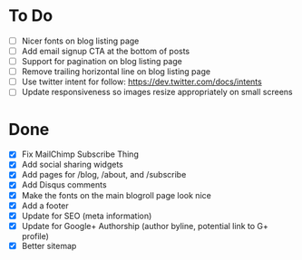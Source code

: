 To Do
===
- [ ] Nicer fonts on blog listing page
- [ ] Add email signup CTA at the bottom of posts
- [ ] Support for pagination on blog listing page
- [ ] Remove trailing horizontal line on blog listing page
- [ ] Use twitter intent for follow: https://dev.twitter.com/docs/intents
- [ ] Update responsiveness so images resize appropriately on small screens

Done
===
- [X] Fix MailChimp Subscribe Thing
- [X] Add social sharing widgets
- [X] Add pages for /blog, /about, and /subscribe
- [X] Add Disqus comments
- [X] Make the fonts on the main blogroll page look nice
- [X] Add a footer
- [X] Update for SEO (meta information)
- [X] Update for Google+ Authorship (author byline, potential link to G+ profile)
- [X] Better sitemap